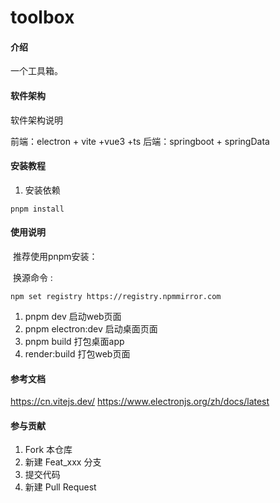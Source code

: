 # toolbox

#### 介绍
一个工具箱。

#### 软件架构
软件架构说明

前端：electron + vite +vue3 +ts
后端：springboot + springData

#### 安装教程

1.  安装依赖

   ```
   pnpm install
   ```

   

#### 使用说明
​	推荐使用pnpm安装：

​    换源命令 : 

```
npm set registry https://registry.npmmirror.com
```

1.  pnpm dev 启动web页面
2.  pnpm electron:dev 启动桌面页面
3.  pnpm build 打包桌面app
4.  render:build 打包web页面
#### 参考文档
https://cn.vitejs.dev/
https://www.electronjs.org/zh/docs/latest

#### 参与贡献

1.  Fork 本仓库
2.  新建 Feat_xxx 分支
3.  提交代码
4.  新建 Pull Request